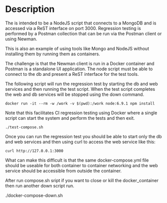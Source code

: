# Description
The is intended to be a NodeJS script that connects to a MongoDB and is accessed via a ReST interface on port 3000.
Regression testing is performed by a Postman collection that can be run via the Postman client or using Newman.

This is also an example of using tools like Mongo and NodeJS without installing them by running them as containers.

The challenge is that the Newman client is run in a Docker container and Postman is a standalone UI application.
The node script must be able to connect to the db and present a ReST interface for the test tools.

The following script will run the regression test by starting the db and web services and then running the test script.
When the test script completes the web and db services will be stopped using the down command.

    docker run -it --rm -w /work -v $(pwd):/work node:6.9.1 npm install

Note that this facilitates CI regression testing using Docker where a single script can start the system and perform the tests and then exit.

    ./test-compose.sh

Once you can run the regression test you should be able to start only the db and web services and then using curl to access the web service like this:

    curl http://127.0.0.1:3000

What can make this difficult is that the same docker-compose.yml file should be useable for both container to container networking and the web service should be accessible from outside the container.


After run compose.sh sript if you want to close or kill the docker_container then run another down script run.

./docker-compose-down.sh
